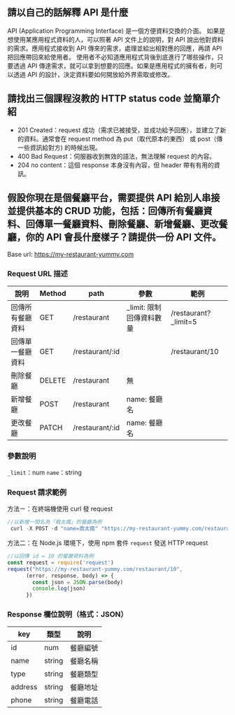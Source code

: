 ## 請以自己的話解釋 API 是什麼
API (Application Programming Interface) 是一個方便資料交換的介面。
如果是想使用某應用程式資料的人，可以照著 API 文件上的說明，對 API 說出他對資料的需求。應用程式接收到 API 傳來的需求，處理並給出相對應的回應，再請 API 把回應帶回來給使用者。 使用者不必知道應用程式背後到底進行了哪些操作，只要透過 API 傳達需求，就可以拿到想要的回應。如果是應用程式的擁有者，則可以透過 API 的設計，決定資料要如何開放給外界索取或修改。


## 請找出三個課程沒教的 HTTP status code 並簡單介紹
- 201 Created：request 成功（需求已被接受，並成功給予回應），並建立了新的資料。通常會在 request method 為 put（取代原本的東西） 或 post（傳一些資訊給對方) 的時候出現。
- 400 Bad Request：伺服器收到無效的語法，無法理解 request 的內容。
- 204 no content：這個 response 本身沒有內容，但 header 帶有有用的資訊。


## 假設你現在是個餐廳平台，需要提供 API 給別人串接並提供基本的 CRUD 功能，包括：回傳所有餐廳資料、回傳單一餐廳資料、刪除餐廳、新增餐廳、更改餐廳，你的 API 會長什麼樣子？請提供一份 API 文件。
Base url: https://my-restaurant-yummy.com

### Request URL 描述

| 說明       | Method | path            | 參數               | 範例                   |
|----------|--------|-----------------|------------------|----------------------|
| 回傳所有餐廳資料 | GET    | /restaurant     | _limit: 限制回傳資料數量 | /restaurant?_limit=5 |
| 回傳單一餐廳資料 | GET    | /restaurant/:id |                  | /restaurant/10       |
| 刪除餐廳     | DELETE | /restaurant     | 無                |                      |
| 新增餐廳     | POST   | /restaurant     | name: 餐廳名        |                      |
| 更改餐廳     | PATCH  | /restaurant/:id | name: 餐廳名        |                      |

### 參數說明
`_limit`：num
`name`：string

### Request 請求範例
方法ㄧ：在終端機使用 curl 發 request
```javascript
//以新增一間名為「鼎太瘋」的餐廳為例
 curl -X POST -d "name=鼎太瘋" "https://my-restaurant-yummy.com/restaurant"
```

方法二：在 Node.js 環境下，使用 npm 套件 `request` 發送 HTTP request
```javascript
//以回傳 id = 10 的餐廳資料為例
const request = require('request')
request("https://my-restaurant-yummy.com/restaurant/10",
      (error, response, body) => {
        const json = JSON.parse(body)
        console.log(json)
      })
```

### Response 欄位說明（格式：JSON）
| key     | 類型     | 說明   |
|---------|--------|------|
| id      | num    | 餐廳編號 |
| name    | string | 餐廳名稱 |
| type    | string | 餐廳類型 |
| address | string | 餐廳地址 |
| phone   | string | 餐廳電話 |